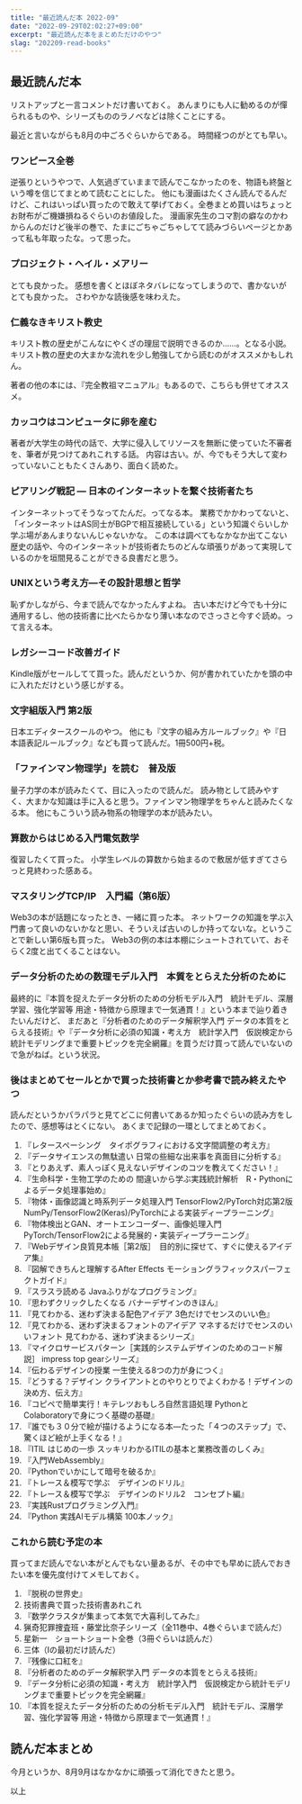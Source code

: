 ```yaml
---
title: "最近読んだ本 2022-09"
date: "2022-09-29T02:02:27+09:00"
excerpt: "最近読んだ本をまとめただけのやつ"
slag: "202209-read-books"
---
```


## 最近読んだ本

リストアップと一言コメントだけ書いておく。
あんまりにも人に勧めるのが憚られるものや、シリーズもののラノベなどは除くことにする。

最近と言いながらも8月の中ごろぐらいからである。
時間経つのがとても早い。

### ワンピース全巻

逆張りというやつで、人気過ぎていままで読んでこなかったのを、物語も終盤という噂を信じてまとめて読むことにした。
他にも漫画はたくさん読んでるんだけど、これはいっぱい買ったので敢えて挙げておく。全巻まとめ買いはちょっとお財布がご機嫌損ねるぐらいのお値段した。
漫画家先生のコマ割の癖なのかわからんのだけど後半の巻で、たまにごちゃごちゃしてて読みづらいページとかあって私も年取ったな。って思った。

### プロジェクト・ヘイル・メアリー

とても良かった。
感想を書くとほぼネタバレになってしまうので、書かないがとても良かった。
さわやかな読後感を味わえた。

### 仁義なきキリスト教史

キリスト教の歴史がこんなにやくざの理屈で説明できるのか……。となる小説。
キリスト教の歴史の大まかな流れを少し勉強してから読むのがオススメかもしれん。

著者の他の本には、『完全教祖マニュアル』もあるので、こちらも併せてオススメ。

### カッコウはコンピュータに卵を産む

著者が大学生の時代の話で、大学に侵入してリソースを無断に使っていた不審者を、筆者が見つけてあれこれする話。
内容は古い。が、今でもそう大して変わっていないこともたくさんあり、面白く読めた。

### ピアリング戦記 ― 日本のインターネットを繋ぐ技術者たち

インターネットってそうなってたんだ。ってなる本。
業務でかかわってないと、「インターネットはAS同士がBGPで相互接続している」という知識ぐらいしか学ぶ場があんまりないんじゃないかな。
この本は調べてもなかなか出てこない歴史の話や、今のインターネットが技術者たちのどんな頑張りがあって実現しているのかを垣間見ることができる良書だと思う。

### UNIXという考え方―その設計思想と哲学

恥ずかしながら、今まで読んでなかったんすよね。
古い本だけど今でも十分に通用するし、他の技術書に比べたらかなり薄い本なのでさっさと今すぐ読め。って言える本。

### レガシーコード改善ガイド

Kindle版がセールしてて買った。読んだというか、何が書かれていたかを頭の中に入れただけという感じがする。


### 文字組版入門 第2版

日本エディタースクールのやつ。
他にも『文字の組み方ルールブック』や『日本語表記ルールブック』なども買って読んだ。1冊500円+税。

### 「ファインマン物理学」を読む　普及版

量子力学の本が読みたくて、目に入ったので読んだ。
読み物として読みやすく、大まかな知識は手に入ると思う。ファインマン物理学をちゃんと読みたくなる本。
他にもこういう読み物系の物理学の本が読みたい。

### 算数からはじめる入門電気数学

復習したくて買った。
小学生レベルの算数から始まるので敷居が低すぎてさらっと見終わった感ある。

### マスタリングTCP/IP　入門編（第6版）

Web3の本が話題になったとき、一緒に買った本。
ネットワークの知識を学ぶ入門書って良いのないかなと思い、そういえば古いのしか持ってないな。ということで新しい第6版も買った。
Web3の例の本は本棚にシュートされていて、おそらく2度と出てくることはない。

### データ分析のための数理モデル入門　本質をとらえた分析のために

最終的に『本質を捉えたデータ分析のための分析モデル入門　統計モデル、深層学習、強化学習等 用途・特徴から原理まで一気通貫！』という本まで辿り着きたいんだけど、
まだあと『分析者のためのデータ解釈学入門 データの本質をとらえる技術』や『データ分析に必須の知識・考え方　統計学入門　仮説検定から統計モデリングまで重要トピックを完全網羅』を買うだけ買って読んでいないので急がねば。という状況。


### 後はまとめてセールとかで買った技術書とか参考書で読み終えたやつ

読んだというかパラパラと見てどこに何書いてあるか知ったぐらいの読み方をしたので、感想等はとくにない。
あくまで記録の一環としてまとめておく。

1. 『レタースペーシング　タイポグラフィにおける文字間調整の考え方』
1. 『データサイエンスの無駄遣い 日常の些細な出来事を真面目に分析する』
1. 『とりあえず、素人っぽく見えないデザインのコツを教えてください！』
1. 『生命科学・生物工学のための 間違いから学ぶ実践統計解析　R・Pythonによるデータ処理事始め』
1. 『物体・画像認識と時系列データ処理入門 TensorFlow2/PyTorch対応第2版 NumPy/TensorFlow2(Keras)/PyTorchによる実装ディープラーニング』
1. 『物体検出とGAN、オートエンコーダー、画像処理入門 PyTorch/TensorFlow2による発展的・実装ディープラーニング』
1. 『Webデザイン良質見本帳［第2版］　目的別に探せて、すぐに使えるアイデア集』
1. 『図解できちんと理解するAfter Effects モーショングラフィックスパーフェクトガイド』
1. 『スラスラ読める Javaふりがなプログラミング』
1. 『思わずクリックしたくなる バナーデザインのきほん』
1. 『見てわかる、迷わず決まる配色アイデア 3色だけでセンスのいい色』
1. 『見てわかる、迷わず決まるフォントのアイデア マネするだけでセンスのいいフォント 見てわかる、迷わず決まるシリーズ』
1. 『マイクロサービスパターン［実践的システムデザインのためのコード解説］ impress top gearシリーズ』
1. 『伝わるデザインの授業 一生使える8つの力が身につく』
1. 『どうする？デザイン クライアントとのやりとりでよくわかる！デザインの決め方、伝え方』
1. 『コピペで簡単実行！キテレツおもしろ自然言語処理 PythonとColaboratoryで身につく基礎の基礎』
1. 『誰でも３０分で絵が描けるようになる本―たった「４つのステップ」で、驚くほど絵が上手くなる！』
1. 『ITIL はじめの一歩 スッキリわかるITILの基本と業務改善のしくみ』
1. 『入門WebAssembly』
1. 『Pythonでいかにして暗号を破るか』
1. 『トレース＆模写で学ぶ　デザインのドリル』
1. 『トレース＆模写で学ぶ　デザインのドリル2　コンセプト編』
1. 『実践Rustプログラミング入門』
1. 『Python 実践AIモデル構築 100本ノック』



### これから読む予定の本

買ってまだ読んでない本がとんでもない量あるが、その中でも早めに読んでおきたい本を優先度付けてメモしておく。

1. 『脱税の世界史』
1. 技術書典で買った技術書あれこれ
1. 『数学クラスタが集まって本気で大喜利してみた』
1. 猟奇犯罪捜査班・藤堂比奈子シリーズ（全11巻中、4巻ぐらいまで読んだ）
1. 星新一　ショートショート全巻（3冊ぐらいは読んだ）
1. 三体（Iの最初だけ読んだ）
1. 『残像に口紅を』
1. 『分析者のためのデータ解釈学入門 データの本質をとらえる技術』
1. 『データ分析に必須の知識・考え方　統計学入門　仮説検定から統計モデリングまで重要トピックを完全網羅』
1. 『本質を捉えたデータ分析のための分析モデル入門　統計モデル、深層学習、強化学習等 用途・特徴から原理まで一気通貫！』


## 読んだ本まとめ

今月というか、8月9月はなかなかに頑張って消化できたと思う。

以上